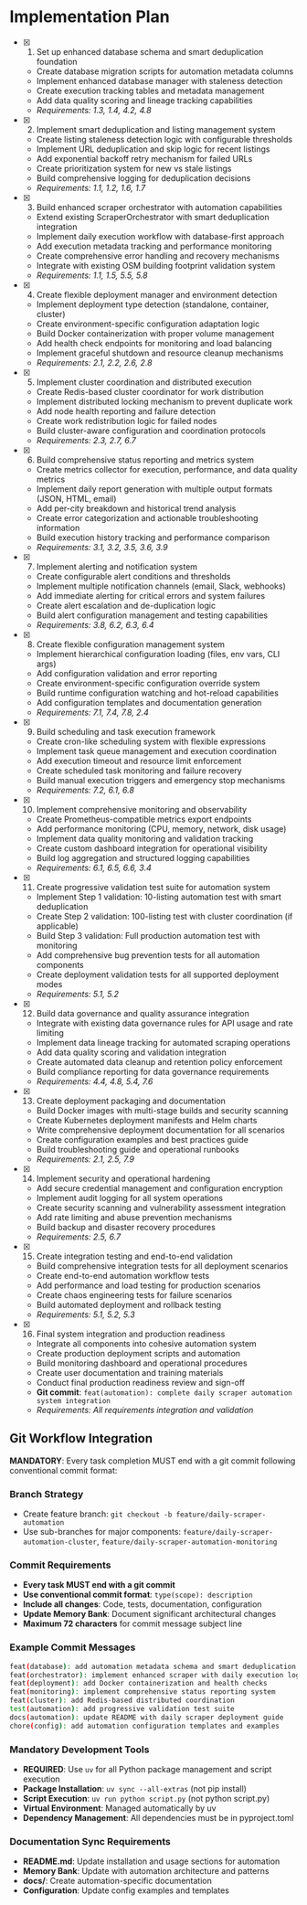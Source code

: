 # Implementation Plan

- [x] 1. Set up enhanced database schema and smart deduplication foundation
  - Create database migration scripts for automation metadata columns
  - Implement enhanced database manager with staleness detection
  - Create execution tracking tables and metadata management
  - Add data quality scoring and lineage tracking capabilities
  - _Requirements: 1.3, 1.4, 4.2, 4.8_

- [x] 2. Implement smart deduplication and listing management system
  - Create listing staleness detection logic with configurable thresholds
  - Implement URL deduplication and skip logic for recent listings
  - Add exponential backoff retry mechanism for failed URLs
  - Create prioritization system for new vs stale listings
  - Build comprehensive logging for deduplication decisions
  - _Requirements: 1.1, 1.2, 1.6, 1.7_

- [x] 3. Build enhanced scraper orchestrator with automation capabilities
  - Extend existing ScraperOrchestrator with smart deduplication integration
  - Implement daily execution workflow with database-first approach
  - Add execution metadata tracking and performance monitoring
  - Create comprehensive error handling and recovery mechanisms
  - Integrate with existing OSM building footprint validation system
  - _Requirements: 1.1, 1.5, 5.5, 5.8_

- [x] 4. Create flexible deployment manager and environment detection


  - Implement deployment type detection (standalone, container, cluster)
  - Create environment-specific configuration adaptation logic
  - Build Docker containerization with proper volume management
  - Add health check endpoints for monitoring and load balancing
  - Implement graceful shutdown and resource cleanup mechanisms
  - _Requirements: 2.1, 2.2, 2.6, 2.8_

- [x] 5. Implement cluster coordination and distributed execution
  - Create Redis-based cluster coordinator for work distribution
  - Implement distributed locking mechanism to prevent duplicate work
  - Add node health reporting and failure detection
  - Create work redistribution logic for failed nodes
  - Build cluster-aware configuration and coordination protocols
  - _Requirements: 2.3, 2.7, 6.7_

- [x] 6. Build comprehensive status reporting and metrics system
  - Create metrics collector for execution, performance, and data quality metrics
  - Implement daily report generation with multiple output formats (JSON, HTML, email)
  - Add per-city breakdown and historical trend analysis
  - Create error categorization and actionable troubleshooting information
  - Build execution history tracking and performance comparison
  - _Requirements: 3.1, 3.2, 3.5, 3.6, 3.9_

- [x] 7. Implement alerting and notification system
  - Create configurable alert conditions and thresholds
  - Implement multiple notification channels (email, Slack, webhooks)
  - Add immediate alerting for critical errors and system failures
  - Create alert escalation and de-duplication logic
  - Build alert configuration management and testing capabilities
  - _Requirements: 3.8, 6.2, 6.3, 6.4_

- [x] 8. Create flexible configuration management system



  - Implement hierarchical configuration loading (files, env vars, CLI args)
  - Add configuration validation and error reporting
  - Create environment-specific configuration override system
  - Build runtime configuration watching and hot-reload capabilities
  - Add configuration templates and documentation generation
  - _Requirements: 7.1, 7.4, 7.8, 2.4_

- [x] 9. Build scheduling and task execution framework
  - Create cron-like scheduling system with flexible expressions
  - Implement task queue management and execution coordination
  - Add execution timeout and resource limit enforcement
  - Create scheduled task monitoring and failure recovery
  - Build manual execution triggers and emergency stop mechanisms
  - _Requirements: 7.2, 6.1, 6.8_

- [x] 10. Implement comprehensive monitoring and observability
  - Create Prometheus-compatible metrics export endpoints
  - Add performance monitoring (CPU, memory, network, disk usage)
  - Implement data quality monitoring and validation tracking
  - Create custom dashboard integration for operational visibility
  - Build log aggregation and structured logging capabilities
  - _Requirements: 6.1, 6.5, 6.6, 3.4_

- [x] 11. Create progressive validation test suite for automation system
  - Implement Step 1 validation: 10-listing automation test with smart deduplication
  - Create Step 2 validation: 100-listing test with cluster coordination (if applicable)
  - Build Step 3 validation: Full production automation test with monitoring
  - Add comprehensive bug prevention tests for all automation components
  - Create deployment validation tests for all supported deployment modes
  - _Requirements: 5.1, 5.2_

- [x] 12. Build data governance and quality assurance integration
  - Integrate with existing data governance rules for API usage and rate limiting
  - Implement data lineage tracking for automated scraping operations
  - Add data quality scoring and validation integration
  - Create automated data cleanup and retention policy enforcement
  - Build compliance reporting for data governance requirements
  - _Requirements: 4.4, 4.8, 5.4, 7.6_

- [x] 13. Create deployment packaging and documentation
  - Build Docker images with multi-stage builds and security scanning
  - Create Kubernetes deployment manifests and Helm charts
  - Write comprehensive deployment documentation for all scenarios
  - Create configuration examples and best practices guide
  - Build troubleshooting guide and operational runbooks
  - _Requirements: 2.1, 2.5, 7.9_

- [x] 14. Implement security and operational hardening

  - Add secure credential management and configuration encryption
  - Implement audit logging for all system operations
  - Create security scanning and vulnerability assessment integration
  - Add rate limiting and abuse prevention mechanisms
  - Build backup and disaster recovery procedures
  - _Requirements: 2.5, 6.7_

- [x] 15. Create integration testing and end-to-end validation
  - Build comprehensive integration tests for all deployment scenarios
  - Create end-to-end automation workflow tests
  - Add performance and load testing for production scenarios
  - Create chaos engineering tests for failure scenarios
  - Build automated deployment and rollback testing
  - _Requirements: 5.1, 5.2, 5.3_

- [x] 16. Final system integration and production readiness



  - Integrate all components into cohesive automation system
  - Create production deployment scripts and automation
  - Build monitoring dashboard and operational procedures
  - Create user documentation and training materials
  - Conduct final production readiness review and sign-off
  - **Git commit**: `feat(automation): complete daily scraper automation system integration`
  - _Requirements: All requirements integration and validation_

## Git Workflow Integration

**MANDATORY**: Every task completion MUST end with a git commit following conventional commit format:

### Branch Strategy
- Create feature branch: `git checkout -b feature/daily-scraper-automation`
- Use sub-branches for major components: `feature/daily-scraper-automation-cluster`, `feature/daily-scraper-automation-monitoring`

### Commit Requirements
- **Every task MUST end with a git commit**
- **Use conventional commit format**: `type(scope): description`
- **Include all changes**: Code, tests, documentation, configuration
- **Update Memory Bank**: Document significant architectural changes
- **Maximum 72 characters** for commit message subject line

### Example Commit Messages
```bash
feat(database): add automation metadata schema and smart deduplication
feat(orchestrator): implement enhanced scraper with daily execution logic
feat(deployment): add Docker containerization and health checks
feat(monitoring): implement comprehensive status reporting system
feat(cluster): add Redis-based distributed coordination
test(automation): add progressive validation test suite
docs(automation): update README with daily scraper deployment guide
chore(config): add automation configuration templates and examples
```

### Mandatory Development Tools
- **REQUIRED**: Use `uv` for all Python package management and script execution
- **Package Installation**: `uv sync --all-extras` (not pip install)
- **Script Execution**: `uv run python script.py` (not python script.py)
- **Virtual Environment**: Managed automatically by uv
- **Dependency Management**: All dependencies must be in pyproject.toml

### Documentation Sync Requirements
- **README.md**: Update installation and usage sections for automation
- **Memory Bank**: Update with automation architecture and patterns
- **docs/**: Create automation-specific documentation
- **Configuration**: Update config examples and templates
